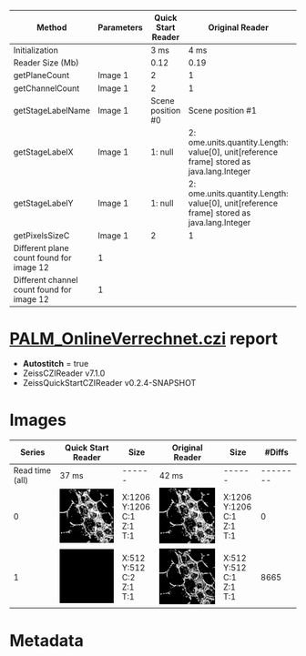 |  Method            | Parameters       | Quick Start Reader | Original Reader | Delta  |
| -------------------|------------------|--------------------|-----------------|------- |
| Initialization     |                  |3 ms|4 ms|        |
| Reader Size (Mb)     |                  |0.12|0.19|        |
| getPlaneCount| Image 1 | 2| 1| |
| getChannelCount| Image 1 | 2| 1| |
| getStageLabelName| Image 1 | Scene position #0| Scene position #1| |
| getStageLabelX| Image 1 |  1: null| 2: ome.units.quantity.Length: value[0], unit[reference frame] stored as java.lang.Integer |
| getStageLabelY| Image 1 |  1: null| 2: ome.units.quantity.Length: value[0], unit[reference frame] stored as java.lang.Integer |
| getPixelsSizeC| Image 1 | 2| 1| |
| Different plane count found for image 12| 1| |
| Different channel count found for image 12| 1| |
# [PALM_OnlineVerrechnet.czi](https://zenodo.org/records/10577621/files/PALM_OnlineVerrechnet.czi) report
 - **Autostitch** = true
 - ZeissCZIReader v7.1.0
 - ZeissQuickStartCZIReader v0.2.4-SNAPSHOT

# Images 

| Series            | Quick Start Reader | Size | Original Reader | Size | #Diffs |
|-------------------|--------------------|------|-----------------|------|--------|
| Read time (all)   |37 ms|------|42 ms|------|--------|
|0|![PALM_OnlineVerrechnet.quick_true.flat_true.stitch_true.series_0.jpg](PALM_OnlineVerrechnet/PALM_OnlineVerrechnet.quick_true.flat_true.stitch_true.series_0.jpg)|X:1206<br>Y:1206<br>C:1<br>Z:1<br>T:1|![PALM_OnlineVerrechnet.quick_false.flat_true.stitch_true.series_0.jpg](PALM_OnlineVerrechnet/PALM_OnlineVerrechnet.quick_false.flat_true.stitch_true.series_0.jpg)|X:1206<br>Y:1206<br>C:1<br>Z:1<br>T:1|0|
|1|![PALM_OnlineVerrechnet.quick_true.flat_true.stitch_true.series_1.jpg](PALM_OnlineVerrechnet/PALM_OnlineVerrechnet.quick_true.flat_true.stitch_true.series_1.jpg)|X:512<br>Y:512<br>C:2<br>Z:1<br>T:1|![PALM_OnlineVerrechnet.quick_false.flat_true.stitch_true.series_1.jpg](PALM_OnlineVerrechnet/PALM_OnlineVerrechnet.quick_false.flat_true.stitch_true.series_1.jpg)|X:512<br>Y:512<br>C:1<br>Z:1<br>T:1|8665|

# Metadata

